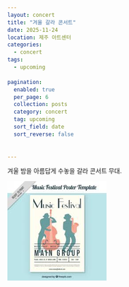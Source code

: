 ```yaml
---
layout: concert
title: "겨울 갈라 콘서트"
date: 2025-11-24
location: 제주 아트센터
categories:
  - concert
tags:
  - upcoming

pagination:
  enabled: true
  per_page: 6
  collection: posts
  category: concert
  tag: upcoming
  sort_field: date
  sort_reverse: false


---
```


겨울 밤을 아름답게 수놓을 갈라 콘서트 무대.

![winter](/assets/images/concert/2025-11-24-winter-gala/poster.png)
